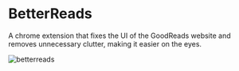 # BetterReads
A chrome extension that fixes the UI of the GoodReads website and removes unnecessary clutter, making it easier on the eyes.

![betterreads](https://github.com/kaitlynlie/betterreads/assets/87097847/9d4403c5-2ffa-4921-8a09-8e2ce2db9920)
